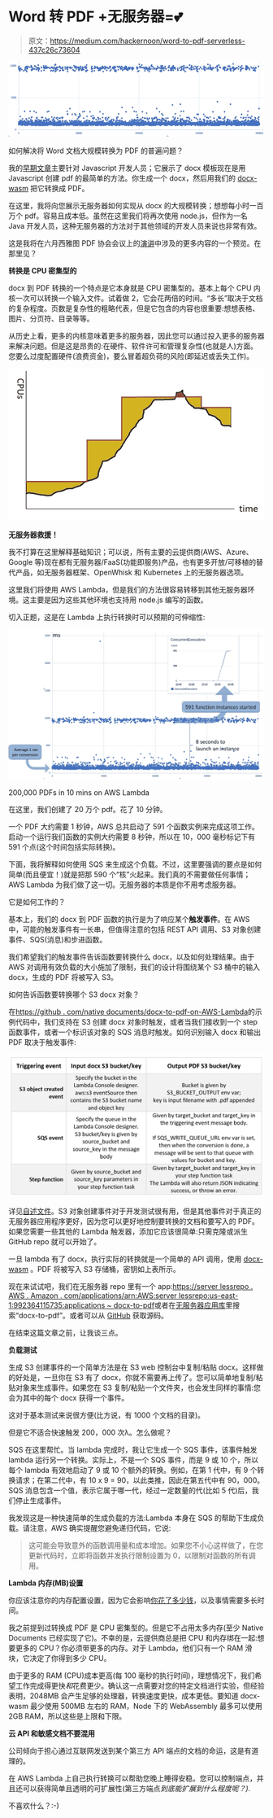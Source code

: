 # Word 转 PDF +无服务器=💕

> 原文：<https://medium.com/hackernoon/word-to-pdf-serverless-437c26c73604>

![](img/31a6460f6e7316b1ecbff8d0455e4d42.png)

如何解决将 Word 文档大规模转换为 PDF 的普遍问题？

我的[早期文章](https://hackernoon.com/generating-pdfs-in-javascript-for-fun-and-profit-c7af594cf697)主要针对 Javascript 开发人员；它展示了 docx 模板现在是用 Javascript 创建 pdf 的最简单的方法。你生成一个 docx，然后用我们的 [docx-wasm](https://www.npmjs.com/package/@nativedocuments/docx-wasm) 把它转换成 PDF。

在这里，我将向您展示无服务器如何实现从 docx 的大规模转换；想想每小时一百万个 pdf。容易且成本低。虽然在这里我们将再次使用 node.js，但作为一名 Java 开发人员，这种无服务器的方法对于其他领域的开发人员来说也非常有效。

这是我将在六月西雅图 PDF 协会会议上的[演讲](https://www.pdfa.org/electronic-document-conference-agenda/#nativedocuments)中涉及的更多内容的一个预览。在那里见？

**转换是 CPU 密集型的**

docx 到 PDF 转换的一个特点是它本身就是 CPU 密集型的。基本上每个 CPU 内核一次可以转换一个输入文件。试着做 2，它会花两倍的时间。“多长”取决于文档的复杂程度。页数是复杂性的粗略代表，但是它包含的内容也很重要:想想表格、图片、分页符、目录等等。

从历史上看，更多的内核意味着更多的服务器，因此您可以通过投入更多的服务器来解决问题。但是这是昂贵的:在硬件、软件许可和管理复杂性(也就是人)方面。您要么过度配置硬件(浪费资金)，要么冒着超负荷的风险(即延迟或丢失工作)。

![](img/e91520d0acb8d8753f9b4e3a7c4dc122.png)

**无服务器救援！**

我不打算在这里解释基础知识；可以说，所有主要的云提供商(AWS、Azure、Google 等)现在都有无服务器/FaaS(功能即服务)产品，也有更多开放/可移植的替代产品，如无服务器框架、OpenWhisk 和 Kubernetes 上的无服务器选项。

这里我们将使用 AWS Lambda，但是我们的方法很容易转移到其他无服务器环境。这主要是因为这些其他环境也支持用 node.js 编写的函数。

切入正题，这是在 Lambda 上执行转换时可以预期的可伸缩性:

![](img/c6f4fc09d2805b671719f574d75573ec.png)

200,000 PDFs in 10 mins on AWS Lambda

在这里，我们创建了 20 万个 pdf。花了 10 分钟。

一个 PDF 大约需要 1 秒钟，AWS 总共启动了 591 个函数实例来完成这项工作。启动一个运行我们函数的实例大约需要 8 秒钟，所以在 10，000 毫秒标记下有 591 个点(这个时间包括实际转换)。

下面，我将解释如何使用 SQS 来生成这个负载。不过，这里要强调的要点是如何简单(而且便宜！)就是把那 590 个“核”火起来。我们真的不需要做任何事情；AWS Lambda 为我们做了这一切。无服务器的本质是你不用考虑服务器。

它是如何工作的？

基本上，我们的 docx 到 PDF 函数的执行是为了响应某个**触发事件**。在 AWS 中，可能的触发事件有一长串，但值得注意的包括 REST API 调用、S3 对象创建事件、SQS(消息)和步进函数。

我们希望我们的触发事件告诉函数要转换什么 docx，以及如何处理结果。由于 AWS 对调用有效负载的大小施加了限制，我们的设计将围绕某个 S3 桶中的输入 docx，生成的 PDF 将被写入 S3。

如何告诉函数要转换哪个 S3 docx 对象？

在[https://github . com/native documents/docx-to-pdf-on-AWS-Lambda](https://github.com/NativeDocuments/docx-to-pdf-on-AWS-Lambda)的示例代码中，我们支持在 S3 创建 docx 对象时触发，或者当我们接收到一个 step 函数事件，或者一个标识该对象的 SQS 消息时触发。如何识别输入 docx 和输出 PDF 取决于触发事件:

![](img/a1feb6e18b0c2eb658155d7d126dc284.png)

详见[自述文件](https://github.com/NativeDocuments/docx-to-pdf-on-AWS-Lambda)。S3 对象创建事件对于开发测试很有用，但是其他事件对于真正的无服务器应用程序更好，因为您可以更好地控制要转换的文档和要写入的 PDF。如果您需要一些其他的 Lambda 触发器，添加它应该很简单:只需克隆或派生 GitHub repo 就可以开始了。

一旦 lambda 有了 docx，执行实际的转换就是一个简单的 API 调用，使用 [docx-wasm](https://www.npmjs.com/package/@nativedocuments/docx-wasm) 。PDF 将被写入 S3 存储桶，密钥如上表所示。

现在来试试吧，我们在无服务器 repo 里有一个 app:[https://server lessrepo . AWS . Amazon . com/applications/arn:AWS:server lessrepo:us-east-1:992364115735:applications ~ docx-to-pdf](https://serverlessrepo.aws.amazon.com/applications/arn:aws:serverlessrepo:us-east-1:992364115735:applications~docx-to-pdf)或者在[无服务器应用库](https://serverlessrepo.aws.amazon.com/applications)里搜索“docx-to-pdf”。或者可以从 [GitHub](https://github.com/NativeDocuments/docx-to-pdf-on-AWS-Lambda) 获取源码。

在结束这篇文章之前，让我谈三点。

**负载测试**

生成 S3 创建事件的一个简单方法是在 S3 web 控制台中复制/粘贴 docx。这样做的好处是，一旦你在 S3 有了 docx，你就不需要再上传了。您可以简单地复制/粘贴对象来生成事件。如果您在 S3 复制/粘贴一个文件夹，也会发生同样的事情:您会为其中的每个 docx 获得一个事件。

这对于基本测试来说很方便(比方说，有 1000 个文档的目录)。

但是它不适合快速触发 200，000 次λ。怎么做呢？

SQS 在这里帮忙。当 lambda 完成时，我让它生成一个 SQS 事件，该事件触发 lambda 运行另一个转换。实际上，不是一个 SQS 事件，而是 9 或 10 个，所以每个 lambda 有效地启动了 9 或 10 个额外的转换。例如，在第 1 代中，有 9 个转换请求；在第二代中，有 10 x 9 = 90，以此类推，因此在第五代中有 90，000。SQS 消息包含一个值，表示它属于哪一代，经过一定数量的代(比如 5 代)后，我们停止生成事件。

我发现这是一种快速简单的生成负载的方法:Lambda 本身在 SQS 的帮助下生成负载。请注意，AWS 确实提醒您避免递归代码，它说:

> 这可能会导致意外的函数调用量和成本增加。如果您不小心这样做了，在您更新代码时，立即将函数并发执行限制设置为 0，以限制对函数的所有调用。

**Lambda 内存(MB)设置**

你应该注意你的内存配置设置，因为它会影响[你花了多少钱](https://aws.amazon.com/lambda/pricing/)，以及事情需要多长时间。

我之前提到过转换成 PDF 是 CPU 密集型的。但是它不占用太多内存(至少 Native Documents 已经实现了它)。不幸的是，云提供商总是把 CPU 和内存绑在一起:想要更多的 CPU？你必须带更多的内存。对于 Lambda，他们只有一个 RAM 滑块，它决定了你得到多少 CPU。

由于更多的 RAM (CPU)成本更高(每 100 毫秒的执行时间)，理想情况下，我们希望工作完成得更快*和*花费更少。确认这一点需要对您的特定文档进行实验，但经验表明，2048MB 会产生足够的处理器，转换速度更快，成本更低。要知道 docx-wasm 最少使用 500MB 左右的 RAM，Node 下的 WebAssembly 最多可以使用 2GB RAM，所以这些是上限和下限。

**云 API 和敏感文档不要混用**

公司倾向于担心通过互联网发送到某个第三方 API 端点的文档的命运，这是有道理的。

在 AWS Lambda 上自己执行转换可以帮助您晚上睡得安稳。您可以控制端点，并且还可以获得简单且透明的可扩展性(第三方端点*到底能扩展到什么程度呢？).*

不喜欢什么？:-)